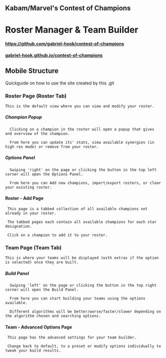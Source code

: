 ## Kabam/Marvel's Contest of Champions
# Roster Manager & Team Builder

#### https://github.com/gabriel-hook/contest-of-champions
#### [gabriel-hook.github.io/contest-of-champions](http://gabriel-hook.github.io/contest-of-champions/)


## Mobile Structure

   Quickguide on how to use the site created by this .git

### Roster Page (Roster Tab)

    This is the default view where you can view and modify your roster.

##### Champion Popup

      Clicking on a champion in the roster will open a popup that gives and overview of the champion.

      From here you can update its' stats, view available synergies (in high res mode) or remove from your roster.

##### Options Panel
  
      Swiping 'right' on the page or clicking the button in the top left corner will open the Options Panel.

      From here you can Add new champions, import/export rosters, or clear your existing roster.

#### Roster - Add Page

     This page is a tabbed collection of all available champions not already in your roster.
     
     The tabbed pages each contain all available champions for each star designation.
     
     Click on a champion to add it to your roster.
    
### Team Page (Team Tab)

    This is where your teams will be displayed (with extras if the option is selected) once they are built.

##### Build Panel
  
      Swiping 'left' on the page or clicking the button in the top right corner will open the Build Panel.

      From here you can start building your teams using the options available.
      
      Different algorithms will be better/worse/faster/slower depending on the algorithm chosen and searching options.

      
#### Team - Advanced Options Page

     This page has the advanced settings for your team builder.
     
     Change back to default, to a preset or modify options individually to tweak your build results.